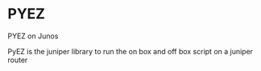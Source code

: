 # PYEZ
PYEZ on Junos

PyEZ is the juniper library to run the on box and off box script on a juniper router
